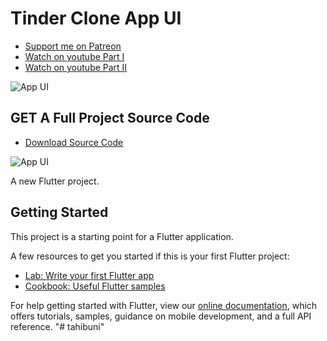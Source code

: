 # Tinder Clone App UI

- [Support me on Patreon](https://www.patreon.com/sopheamenvan?fan_landing=true)
- [Watch on youtube Part I](https://youtu.be/jCLsBzocCM4)
- [Watch on youtube Part II](https://youtu.be/4SjNRfCam7Q)

![App UI](https://user-images.githubusercontent.com/16510597/103899516-18695f80-5129-11eb-8ba1-4a41e089ec46.jpg)

## GET A Full Project Source Code

- [Download Source Code](https://www.patreon.com/posts/50270132)

![App UI](https://user-images.githubusercontent.com/16510597/116849900-cf7a7100-ac19-11eb-8263-ae459d86d4b7.png)

A new Flutter project.

## Getting Started

This project is a starting point for a Flutter application.

A few resources to get you started if this is your first Flutter project:

- [Lab: Write your first Flutter app](https://flutter.dev/docs/get-started/codelab)
- [Cookbook: Useful Flutter samples](https://flutter.dev/docs/cookbook)

For help getting started with Flutter, view our
[online documentation](https://flutter.dev/docs), which offers tutorials,
samples, guidance on mobile development, and a full API reference.
"# tahibuni" 
